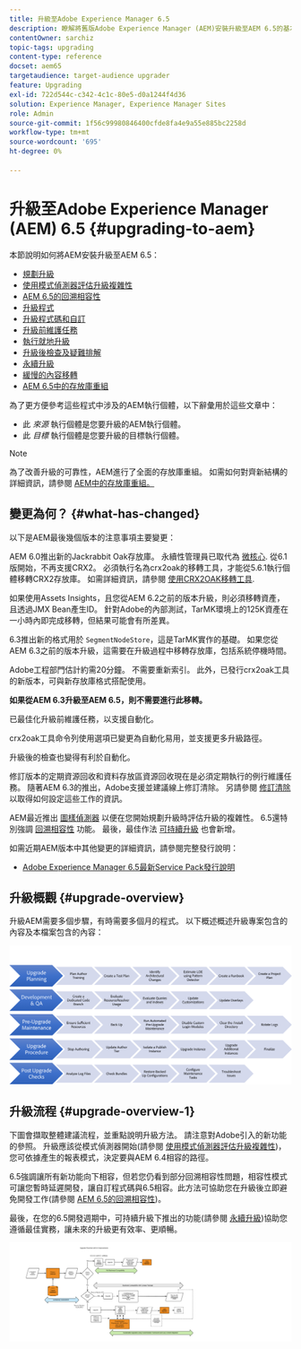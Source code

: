 ```yaml
---
title: 升級至Adobe Experience Manager 6.5
description: 瞭解將舊版Adobe Experience Manager (AEM)安裝升級至AEM 6.5的基本知識。
contentOwner: sarchiz
topic-tags: upgrading
content-type: reference
docset: aem65
targetaudience: target-audience upgrader
feature: Upgrading
exl-id: 722d544c-c342-4c1c-80e5-d0a1244f4d36
solution: Experience Manager, Experience Manager Sites
role: Admin
source-git-commit: 1f56c99980846400cfde8fa4e9a55e885bc2258d
workflow-type: tm+mt
source-wordcount: '695'
ht-degree: 0%

---
```


# 升級至Adobe Experience Manager (AEM) 6.5 {#upgrading-to-aem}

本節說明如何將AEM安裝升級至AEM 6.5：

* [規劃升級](/help/sites-deploying/upgrade-planning.md)
* [使用模式偵測器評估升級複雜性](/help/sites-deploying/pattern-detector.md)
* [AEM 6.5的回溯相容性](/help/sites-deploying/backward-compatibility.md)
  <!--* [Using Offline Reindexing To Reduce Downtime During an Upgrade](/help/sites-deploying/upgrade-offline-reindexing.md)-->
* [升級程式](/help/sites-deploying/upgrade-procedure.md)
* [升級程式碼和自訂](/help/sites-deploying/upgrading-code-and-customizations.md)
* [升級前維護任務](/help/sites-deploying/pre-upgrade-maintenance-tasks.md)
* [執行就地升級](/help/sites-deploying/in-place-upgrade.md)
* [升級後檢查及疑難排解](/help/sites-deploying/post-upgrade-checks-and-troubleshooting.md)
* [永續升級](/help/sites-deploying/sustainable-upgrades.md)
* [緩慢的內容移轉](/help/sites-deploying/lazy-content-migration.md)
* [AEM 6.5中的存放庫重組](/help/sites-deploying/repository-restructuring.md)

為了更方便參考這些程式中涉及的AEM執行個體，以下辭彙用於這些文章中：

* 此 *來源* 執行個體是您要升級的AEM執行個體。
* 此 *目標* 執行個體是您要升級的目標執行個體。

>[!NOTE]
>
>為了改善升級的可靠性，AEM進行了全面的存放庫重組。 如需如何對齊新結構的詳細資訊，請參閱 [AEM中的存放庫重組。](/help/sites-deploying/repository-restructuring.md)

## 變更為何？ {#what-has-changed}

以下是AEM最後幾個版本的注意事項主要變更：

AEM 6.0推出新的Jackrabbit Oak存放庫。 永續性管理員已取代為 [微核心](/help/sites-deploying/platform.md#contentbody_title_4). 從6.1版開始，不再支援CRX2。 必須執行名為crx2oak的移轉工具，才能從5.6.1執行個體移轉CRX2存放庫。 如需詳細資訊，請參閱 [使用CRX2OAK移轉工具](/help/sites-deploying/using-crx2oak.md).

如果使用Assets Insights，且您從AEM 6.2之前的版本升級，則必須移轉資產，且透過JMX Bean產生ID。 針對Adobe的內部測試，TarMK環境上的125K資產在一小時內即完成移轉，但結果可能會有所差異。

6.3推出新的格式用於 `SegmentNodeStore`，這是TarMK實作的基礎。 如果您從AEM 6.3之前的版本升級，這需要在升級過程中移轉存放庫，包括系統停機時間。

Adobe工程部門估計約需20分鐘。 不需要重新索引。 此外，已發行crx2oak工具的新版本，可與新存放庫格式搭配使用。

**如果從AEM 6.3升級至AEM 6.5，則不需要進行此移轉。**

已最佳化升級前維護任務，以支援自動化。

crx2oak工具命令列使用選項已變更為自動化易用，並支援更多升級路徑。

升級後的檢查也變得有利於自動化。

修訂版本的定期資源回收和資料存放區資源回收現在是必須定期執行的例行維護任務。 隨著AEM 6.3的推出，Adobe支援並建議線上修訂清除。 另請參閱 [修訂清除](/help/sites-deploying/revision-cleanup.md) 以取得如何設定這些工作的資訊。

AEM最近推出 [圖樣偵測器](/help/sites-deploying/pattern-detector.md) 以便在您開始規劃升級時評估升級的複雜性。 6.5還特別強調 [回溯相容性](/help/sites-deploying/backward-compatibility.md) 功能。 最後，最佳作法 [可持續升級](/help/sites-deploying/sustainable-upgrades.md) 也會新增。

如需近期AEM版本中其他變更的詳細資訊，請參閱完整發行說明：

* [Adobe Experience Manager 6.5最新Service Pack發行說明](/help/release-notes/release-notes.md)

## 升級概觀 {#upgrade-overview}

升級AEM需要多個步驟，有時需要多個月的程式。 以下概述概述升級專案包含的內容及本檔案包含的內容：

![screen_shot_2018-03-30at80708am](assets/screen_shot_2018-03-30at80708am.png)

## 升級流程 {#upgrade-overview-1}

下圖會擷取整體建議流程，並重點說明升級方法。 請注意對Adobe引入的新功能的參照。 升級應該從模式偵測器開始(請參閱 [使用模式偵測器評估升級複雜性](/help/sites-deploying/pattern-detector.md))，您可依據產生的報表模式，決定要與AEM 6.4相容的路徑。

6.5強調讓所有新功能向下相容，但若您仍看到部分回溯相容性問題，相容性模式可讓您暫時延遲開發，讓自訂程式碼與6.5相容。此方法可協助您在升級後立即避免開發工作(請參閱 [AEM 6.5的回溯相容性](/help/sites-deploying/backward-compatibility.md))。

最後，在您的6.5開發週期中，可持續升級下推出的功能(請參閱 [永續升級](/help/sites-deploying/sustainable-upgrades.md))協助您遵循最佳實務，讓未來的升級更有效率、更順暢。

![6_4_upgrade_overviewflowchart-newpage3](assets/6_4_upgrade_overviewflowchart-newpage3.png)
